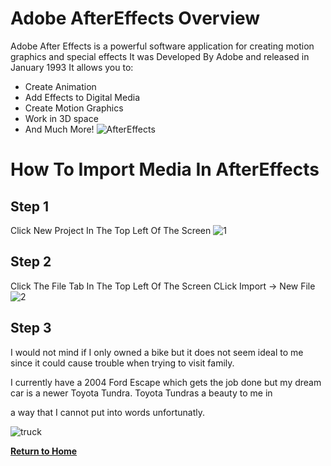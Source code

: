 # Adobe AfterEffects Overview

Adobe After Effects is a powerful software application for creating motion graphics and special effects 
It was Developed By Adobe and released in January 1993
It allows you to:
* Create Animation
* Add Effects to Digital Media
* Create Motion Graphics
* Work in 3D space
* And Much More!
![AfterEffects](https://assets.rocketstock.com/uploads/2016/02/After-Effects-Interface.jpg)

# How To Import Media In AfterEffects

## Step 1

Click New Project In The Top Left Of The Screen
![1](https://user-images.githubusercontent.com/97974825/204553722-96abd887-6df4-48d2-8c2b-1eda458798c2.png)


## Step 2

Click The File Tab In The Top Left Of The Screen
CLick Import -> New File
![2](https://user-images.githubusercontent.com/97974825/204553800-18f67103-18a4-430d-8a9c-c59ad0093514.png)

## Step 3


I would not mind if I only owned a bike but it does not seem ideal to me since it could cause trouble when trying to visit family.

I currently have a 2004 Ford Escape which gets the job done but my dream car is a newer Toyota Tundra. Toyota Tundras a beauty to me in

a way that I cannot put into words unfortunatly.

![truck](https://user-images.githubusercontent.com/97974825/158632798-16a88631-04d0-4fb7-a5bc-3d318b6711cc.jpg)

[**Return to Home**](README.md)
